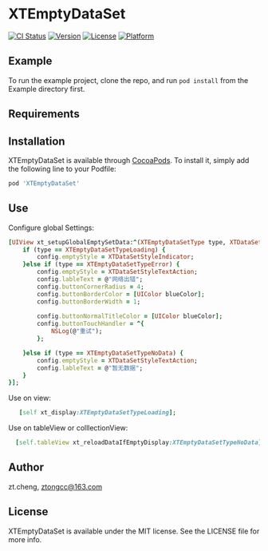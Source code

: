 # XTEmptyDataSet

[![CI Status](https://img.shields.io/travis/zt.cheng/XTEmptyDataSet.svg?style=flat)](https://travis-ci.org/zt.cheng/XTEmptyDataSet)
[![Version](https://img.shields.io/cocoapods/v/XTEmptyDataSet.svg?style=flat)](https://cocoapods.org/pods/XTEmptyDataSet)
[![License](https://img.shields.io/cocoapods/l/XTEmptyDataSet.svg?style=flat)](https://cocoapods.org/pods/XTEmptyDataSet)
[![Platform](https://img.shields.io/cocoapods/p/XTEmptyDataSet.svg?style=flat)](https://cocoapods.org/pods/XTEmptyDataSet)

## Example

To run the example project, clone the repo, and run `pod install` from the Example directory first.

## Requirements

## Installation

XTEmptyDataSet is available through [CocoaPods](https://cocoapods.org). To install
it, simply add the following line to your Podfile:

```ruby
pod 'XTEmptyDataSet'
```

## Use

Configure global Settings:

```ruby
[UIView xt_setupGlobalEmptySetData:^(XTEmptyDataSetType type, XTDataSetConfig * _Nonnull config) {
    if (type == XTEmptyDataSetTypeLoading) {
        config.emptyStyle = XTDataSetStyleIndicator;
    }else if (type == XTEmptyDataSetTypeError) {
        config.emptyStyle = XTDataSetStyleTextAction;
        config.lableText = @"网络出错";
        config.buttonCornerRadius = 4;
        config.buttonBorderColor = [UIColor blueColor];
        config.buttonBorderWidth = 1;
        
        config.buttonNormalTitleColor = [UIColor blueColor];
        config.buttonTouchHandler = ^{
            NSLog(@"重试");
        };

    }else if (type == XTEmptyDataSetTypeNoData) {
        config.emptyStyle = XTDataSetStyleTextAction;
        config.lableText = @"暂无数据";
    }
}];
```

Use on view:
```ruby
   [self xt_display:XTEmptyDataSetTypeLoading];
```

Use on tableView or colllectionView:

```ruby
  [self.tableView xt_reloadDataIfEmptyDisplay:XTEmptyDataSetTypeNoData];
```








## Author

zt.cheng, ztongcc@163.com

## License

XTEmptyDataSet is available under the MIT license. See the LICENSE file for more info.
